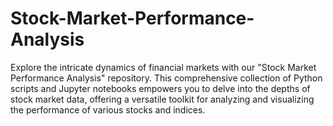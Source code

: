 # Stock-Market-Performance-Analysis
Explore the intricate dynamics of financial markets with our "Stock Market Performance Analysis" repository. This comprehensive collection of Python scripts and Jupyter notebooks empowers you to delve into the depths of stock market data, offering a versatile toolkit for analyzing and visualizing the performance of various stocks and indices.
